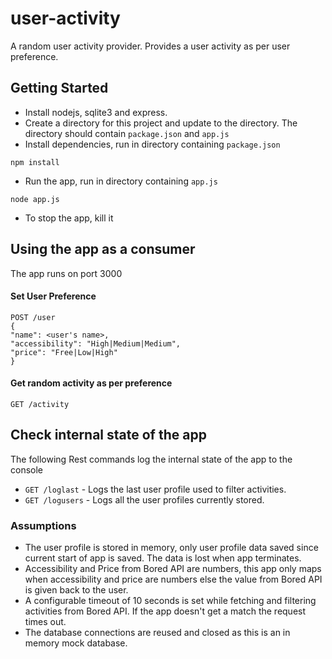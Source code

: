 # user-activity

A random user activity provider. Provides a user activity as per user preference.

## Getting Started
- Install nodejs, sqlite3 and express.
- Create a directory for this project and update to the directory. The directory should contain `package.json` and `app.js`
- Install dependencies, run in directory containing `package.json`
````
npm install
````
- Run the app, run in directory containing `app.js` 
````
node app.js
````
- To stop the app, kill it

## Using the app as a consumer
The app runs on port 3000
#### Set User Preference
````
POST /user
{
"name": <user's name>,
"accessibility": "High|Medium|Medium",
"price": "Free|Low|High" 
}
````
#### Get random activity as per preference
````
GET /activity
````

## Check internal state of the app
The following Rest commands log the internal state of the app to the console
- `GET /loglast` - Logs the last user profile used to filter activities.
- `GET /logusers` - Logs all the user profiles currently stored.

### Assumptions
 - The user profile is stored in memory, only user profile data saved since current start of app is saved. The data is lost when app terminates.
 - Accessibility and Price from Bored API are numbers, this app only maps when accessibility and price are numbers else the value from Bored API is given back to the user.
 - A configurable timeout of 10 seconds is set while fetching and filtering activities from Bored API. If the app doesn't get a match the request times out.
 - The database connections are reused and closed as this is an in memory mock database.



